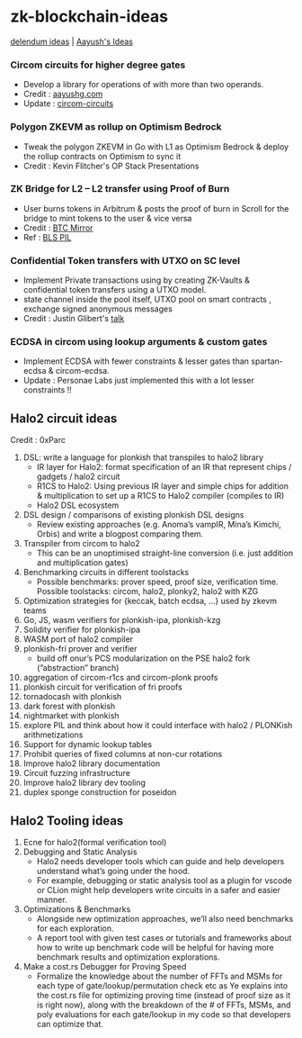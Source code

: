 # zk-blockchain-ideas

[delendum ideas](https://delendum.xyz/writings/2022-11-22-what-to-build-next-in-zero-knowledge.html) | [Aayush's Ideas](https://github.com/Divide-By-0/ideas-for-projects-people-would-use#crypto-400-each)

### Circom circuits for higher degree gates 
- Develop a library for operations of with more than two operands.
- Credit : [aayushg.com](https://aayushg.com/)
- Update : [circom-circuits](https://github.com/nullity00/circom-circuits)

### Polygon ZKEVM as rollup on Optimism Bedrock 
- Tweak the polygon ZKEVM in Go with L1 as Optimism Bedrock & deploy the rollup contracts on Optimism to sync it
- Credit : Kevin Flitcher's OP Stack Presentations

### ZK Bridge for L2 – L2 transfer using Proof of Burn 
- User burns tokens in Arbitrum & posts the proof of burn in Scroll for the bridge to mint tokens to the user & vice versa
- Credit : [BTC Mirror](https://bitcoinmirror.org/)
- Ref : [BLS PIL](https://devfolio.co/projects/bls-pil-865f)

### Confidential Token transfers with UTXO on SC level 
- Implement Private transactions using by creating ZK-Vaults & confidential token transfers using a UTXO model.
- state channel inside the pool itself, UTXO pool on smart contracts , exchange signed anonymous messages
- Credit : Justin Glibert's [talk](https://youtu.be/3AOhH0mTmYM?t=2786)

### ECDSA in circom using lookup arguments & custom gates 
- Implement ECDSA with fewer constraints & lesser gates than spartan-ecdsa & circom-ecdsa.
- Update : Personae Labs just implemented this with a lot lesser constraints !!

## Halo2 circuit ideas 
Credit : 0xParc
1. DSL: write a language for plonkish that transpiles to halo2 library
   - IR layer for Halo2: format specification of an IR that represent chips / gadgets / halo2 circuit
   - R1CS to Halo2: Using previous IR layer and simple chips for addition & multiplication to set up a R1CS to Halo2 compiler (compiles to IR)
   - Halo2 DSL ecosystem
2. DSL design / comparisons of existing plonkish DSL designs
   - Review existing approaches (e.g. Anoma’s vampIR, Mina’s Kimchi, Orbis) and write a blogpost comparing them.
3. Transpiler from circom to halo2
   - This can be an unoptimised straight-line conversion (i.e. just addition and multiplication gates)
4. Benchmarking circuits in different toolstacks
   - Possible benchmarks: prover speed, proof size, verification time. Possible toolstacks: circom, halo2, plonky2, halo2 with KZG
6. Optimization strategies for {keccak, batch ecdsa, …} used by zkevm teams
7. Go, JS, wasm verifiers for plonkish-ipa, plonkish-kzg
8. Solidity verifier for plonkish-ipa
9. WASM port of halo2 compiler
10. plonkish-fri prover and verifier
    - build off onur’s PCS modularization on the PSE halo2 fork (”abstraction” branch)
11. aggregation of circom-r1cs and circom-plonk proofs
12. plonkish circuit for verification of fri proofs
13. tornadocash with plonkish
14. dark forest with plonkish
15. nightmarket with plonkish
16. explore PIL and think about how it could interface with halo2 / PLONKish arithmetizations
17. Support for dynamic lookup tables
18. Prohibit queries of fixed columns at non-cur rotations
19. Improve halo2 library documentation
20. Circuit fuzzing infrastructure
21. Improve halo2 library dev tooling
22. duplex sponge construction for poseidon

## Halo2 Tooling ideas

1. Ecne for halo2(formal verification tool)
2. Debugging and Static Analysis
   - Halo2 needs developer tools which can guide and help developers understand what’s going under the hood.
   - For example, debugging or static analysis tool as a plugin for vscode or CLion might help developers write circuits in a safer and easier manner.
3. Optimizations & Benchmarks
   - Alongside new optimization approaches, we’ll also need benchmarks for each exploration.
   - A report tool with given test cases or tutorials and frameworks about how to write up benchmark code will be helpful for having more benchmark results and optimization explorations.
4. Make a cost.rs Debugger for Proving Speed
   - Formalize the knowledge about the number of FFTs and MSMs for each type of gate/lookup/permutation check etc as Ye explains into the cost.rs file for optimizing proving time (instead of proof size as it is right now), along with the breakdown of the # of FFTs, MSMs, and poly evaluations for each gate/lookup in my code so that developers can optimize that.






